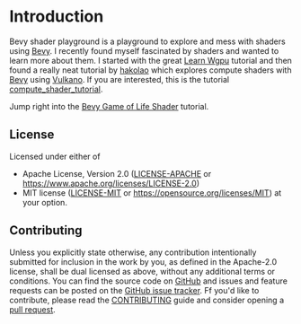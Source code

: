 # Introduction

Bevy shader playground is a playground to explore and mess with shaders using [Bevy]. I recently found myself fascinated by
shaders and wanted to learn more about them. I started with the great [Learn Wgpu] tutorial and then found a really neat
tutorial by [hakolao](https://github.com/hakolao) which explores compute shaders with [Bevy]
using [Vulkano]. If you are interested, this is the tutorial [compute_shader_tutorial].

Jump right into the [Bevy Game of Life Shader] tutorial.

[Bevy]: https://github.com/bevyengine/bevy
[Bevy Game of Life Shader]: bevy_gol_example
[compute_shader_tutorial]: https://github.com/hakolao/compute_shader_tutorial
[Learn Wgpu]: https://sotrh.github.io/learn-wgpu/
[Vulkano]: https://github.com/vulkano-rs/vulkano

## License

Licensed under either of

* Apache License, Version 2.0 ([LICENSE-APACHE](LICENSE-APACHE) or <https://www.apache.org/licenses/LICENSE-2.0>)
* MIT license ([LICENSE-MIT](LICENSE-MIT) or <https://opensource.org/licenses/MIT>)
at your option.

## Contributing

Unless you explicitly state otherwise, any contribution intentionally submitted for inclusion in the work by you,
as defined in the Apache-2.0 license, shall be dual licensed as above, without any additional terms or conditions.
You can find the source code on [GitHub](https://github.com/n16hth4wkk/bevy_shader_playground) and issues and feature requests can be posted on
the [GitHub issue tracker](https://github.com/n16hth4wkk/bevy_shader_playground/issues). Ff you'd like to contribute, please read
the [CONTRIBUTING](https://github.com/n16hth4wkk/bevy_shader_playground/blob/master/CONTRIBUTING.md) guide and consider opening
a [pull request](https://github.com/n16hth4wkk/bevy_shader_playground/pulls).
